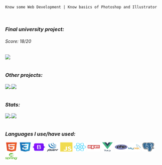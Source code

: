 <!-- template 
<img align="center" alt="AngularJS" height="30" width="40" src=""> 

github stats running on: 
  https://vercel.com/dashboard

-->

`Know some Web Development | Know basics of Photoshop and Illustrator`

<br>

<!--### Currently:

#### UDEMY COURSES
  [DONE] [Express.js course](https://www.udemy.com/course/expressjs-learn-node-node-js-express-js-master-nodejs) | [certificate](https://www.udemy.com/certificate/UC-e5a49e44-d7af-4709-bc06-68f307be3ecc/)

  To do: [Next.js course](https://www.udemy.com/course/react-the-complete-guide-incl-redux)

<br>

#### To learn/learning/remembering:
* React.js
* Next.js
* RESTful API Node Express.js
* SQL


<br>-->

### _**Final university project:**_
###### Score: 18/20
<div align="left">
  <a href="https://github.com/AndMJ/ptm_frontend">
    <img align="center" height="120" src="https://github-readme-stats-one-rose-11.vercel.app/api/pin/?username=AndMJ&repo=ptm_frontend&theme=dark&show_owner=true">
  </a>
</div>

<br>

### _**Other projects:**_
<div align="left" style="display: inline_block">
  <a href="https://github.com/AndMJ/carvasound">
    <img align="center" height="140" src="https://github-readme-stats-one-rose-11.vercel.app/api/pin/?username=AndMJ&repo=carvasound&theme=dark&show_owner=true">
  </a>
  <a href="https://github.com/AndMJ/my-portfolio">
    <img align="center" height="140" src="https://github-readme-stats-one-rose-11.vercel.app/api/pin/?username=AndMJ&repo=my-portfolio&theme=dark&show_owner=true">
  </a>
</div>

<br>

### _**Stats:**_
<div align="left">
  <a href="#stats">
    <img align="center" height="180" src="https://github-readme-stats-one-rose-11.vercel.app/api?username=AndMJ&show_icons=true&theme=dark&icon_color=1e90ff">
  </a>
  <a href="#stats">
    <img align="center" height="180" src="https://github-readme-stats-one-rose-11.vercel.app/api/top-langs/?username=AndMJ&layout=compact&card_width=320&theme=dark#gh-dark-mode-only">
  </a>
</div>

<br>

### _**Languages I use/have used:**_
<div style="display: inline_block">
  <img align="center" alt="HTML" height="30" width="40" src="https://raw.githubusercontent.com/devicons/devicon/master/icons/html5/html5-original.svg">
  <img align="center" alt="CSS" height="30" width="40" src="https://raw.githubusercontent.com/devicons/devicon/master/icons/css3/css3-original.svg">
  <img align="center" alt="Bootstrap" height="30" width="40" src="https://github.com/devicons/devicon/blob/master/icons/bootstrap/bootstrap-original.svg">
  <img align="center" alt="JQuery" height="30" width="40" src="https://github.com/devicons/devicon/blob/master/icons/jquery/jquery-original-wordmark.svg">
  <img align="center" alt="Js" height="30" width="40" src="https://raw.githubusercontent.com/devicons/devicon/master/icons/javascript/javascript-plain.svg">
  <img align="center" alt="ReactJS" height="30" width="40" src="https://raw.githubusercontent.com/devicons/devicon/master/icons/react/react-original.svg">
  
  <img align="center" alt="npm" height="30" width="40" src="https://github.com/devicons/devicon/blob/master/icons/npm/npm-original-wordmark.svg">
  <img align="center" alt="VueJS" height="30" width="40" src="https://github.com/devicons/devicon/blob/master/icons/vuejs/vuejs-original-wordmark.svg">
  <img align="center" alt="PHP" height="30" width="40" src="https://github.com/devicons/devicon/blob/master/icons/php/php-original.svg">
  <img align="center" alt="SQL" height="30" width="40" src="https://github.com/devicons/devicon/blob/master/icons/mysql/mysql-original-wordmark.svg">
  <img align="center" alt="PostgreSQL" height="30" width="40" src="https://github.com/devicons/devicon/blob/master/icons/postgresql/postgresql-original.svg">
  <img align="center" alt="JavaSpringBoot" height="30" width="40" src="https://github.com/devicons/devicon/blob/master/icons/spring/spring-original-wordmark.svg">
</div>
